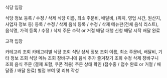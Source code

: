식당 입장

식당 정보 등록 / 수정 / 삭제
식당 이름, 최소 주문비, 배달비, (위치, 영업 시간, 원산지, 사업자 정보 등) 등록 / 수정 / 삭제
음식 등록 / 수정 / 삭제
메뉴판(전체 음식 리스트), 음식명, 가격 등록 / 수정 / 삭제
주문 수락 or 거절
배달 대행 신청
배달 시작
배달 완료




고객 입장

카테고리 조회
카테고리별 식당 조회
식당 상세 정보 조회
이름, 최소 주문비, 배달비, 기타 정보 조회
식당 메뉴 조회
장바구니에 음식 추가
즐겨찾기 조회 수정 삭제
장바구니 조회
음식 주문 (결제 포함, 쿠폰 적용)
주문 상태 확인 (접수중 / 접수 완료 or 거절 / 배달중 / 배달 완료)
별점 부여 및 리뷰 작성
